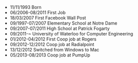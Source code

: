 - 11/11/1993 Born
- 06/2006-08/2011 First Job
- 18/03/2007 First Facebook Wall Post
- 09/1997-07/2007 Elementary School at Notre Dame	
- 09/2007-07/2011 High School at Patrick Fogarty
- 09/2011-~ University of Waterloo for Computer Engineering
- 01/2012-04/2012 First Coop job at Rogers
- 09/2012-12/2012 Coop job at Radialpoint
- 13/12/2012 Switched from Windows to Mac
- 05/2013-08/2013 Coop job at PumpUp